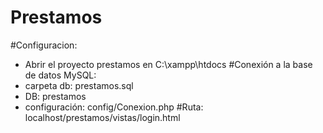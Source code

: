 # Prestamos
#Configuracion:
- Abrir el proyecto prestamos en C:\xampp\htdocs 
#Conexión a la base de datos MySQL:
- carpeta db: prestamos.sql
- DB: prestamos
- configuración: config/Conexion.php
#Ruta: localhost/prestamos/vistas/login.html
